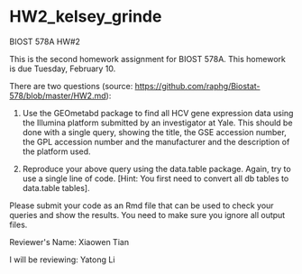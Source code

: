 # HW2_kelsey_grinde
BIOST 578A HW#2

This is the second homework assignment for BIOST 578A. This homework is due Tuesday, February 10.

There are two questions (source: https://github.com/raphg/Biostat-578/blob/master/HW2.md):

1. Use the GEOmetabd package to find all HCV gene expression data using the Illumina platform submitted by an investigator at Yale. This should be done with a single query, showing the title, the GSE accession number, the GPL accession number and the manufacturer and the description of the platform used.

2. Reproduce your above query using the data.table package. Again, try to use a single line of code. [Hint: You first need to convert all db tables to data.table tables].

Please submit your code as an Rmd file that can be used to check your queries and show the results. You need to make sure you ignore all output files. 

Reviewer's Name: Xiaowen Tian

I will be reviewing: Yatong Li
